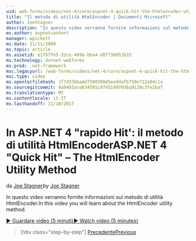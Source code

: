 ```yaml
---
uid: web-forms/videos/net-4/core/aspnet-4-quick-hit-the-htmlencoder-utility-method
title: "Il metodo di utilità HtmlEncoder | Documenti Microsoft"
author: JoeStagner
description: "In questo video verranno fornite informazioni sul metodo di utilità HtmlEncoder."
ms.author: aspnetcontent
manager: wpickett
ms.date: 11/11/2009
ms.topic: article
ms.assetid: e1f67fe5-32ce-409b-bba4-d8f730851b33
ms.technology: dotnet-webforms
ms.prod: .net-framework
msc.legacyurl: /web-forms/videos/net-4/core/aspnet-4-quick-hit-the-htmlencoder-utility-method
msc.type: video
ms.openlocfilehash: 1f7d33bba4d7508300d5eeddafb750e712a9dc1a
ms.sourcegitcommit: 9a9483aceb34591c97451997036a9120c3fe2baf
ms.translationtype: MT
ms.contentlocale: it-IT
ms.lasthandoff: 11/10/2017
---
```

<a name="aspnet-4-quick-hit--the-htmlencoder-utility-method"></a><span data-ttu-id="991b6-103">In ASP.NET 4 "rapido Hit': il metodo di utilità HtmlEncoder</span><span class="sxs-lookup"><span data-stu-id="991b6-103">ASP.NET 4 "Quick Hit" – The HtmlEncoder Utility Method</span></span>
====================
<span data-ttu-id="991b6-104">da [Joe Stagner](https://github.com/JoeStagner)</span><span class="sxs-lookup"><span data-stu-id="991b6-104">by [Joe Stagner](https://github.com/JoeStagner)</span></span>

<span data-ttu-id="991b6-105">In questo video verranno fornite informazioni sul metodo di utilità HtmlEncoder.</span><span class="sxs-lookup"><span data-stu-id="991b6-105">In this video you will learn about the HtmlEncoder utility method.</span></span>

[<span data-ttu-id="991b6-106">&#9654; Guardare video (5 minuti)</span><span class="sxs-lookup"><span data-stu-id="991b6-106">&#9654; Watch video (5 minutes)</span></span>](https://channel9.msdn.com/Blogs/ASP-NET-Site-Videos/aspnet-4-quick-hit-the-htmlencoder-utility-method)

>[!div class="step-by-step"]
[<span data-ttu-id="991b6-107">Precedente</span><span class="sxs-lookup"><span data-stu-id="991b6-107">Previous</span></span>](aspnet-4-quick-hit-predictable-client-ids.md)

